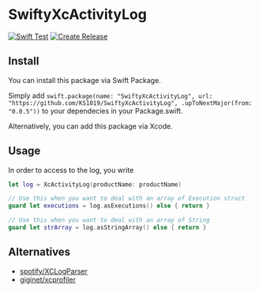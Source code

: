 # SwiftyXcActivityLog
[![Swift Test](https://github.com/KS1019/SwiftyXcActivityLog/actions/workflows/swift.yml/badge.svg)](https://github.com/KS1019/SwiftyXcActivityLog/actions/workflows/swift.yml)
[![Create Release](https://github.com/KS1019/SwiftyXcActivityLog/actions/workflows/main.yml/badge.svg)](https://github.com/KS1019/SwiftyXcActivityLog/actions/workflows/main.yml)

## Install
You can install this package via Swift Package. 

Simply add ```swift.package(name: "SwiftyXcActivityLog", url: "https://github.com/KS1019/SwiftyXcActivityLog", .upToNextMajor(from: "0.0.5"))```
to your dependecies in your Package.swift.

Alternatively, you can add this package via Xcode.

## Usage
In order to access to the log, you write
```swift
let log = XcActivityLog(productName: productName)

// Use this when you want to deal with an array of Execution struct
guard let executions = log.asExecutions() else { return } 

// Use this when you want to deal with an array of String
guard let strArray = log.asStringArray() else { return }
```

## Alternatives
- [spotify/XCLogParser](https://github.com/spotify/XCLogParser)
- [giginet/xcprofiler](https://github.com/giginet/xcprofiler)
